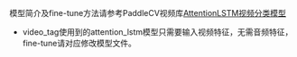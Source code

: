 模型简介及fine-tune方法请参考PaddleCV视频库[AttentionLSTM视频分类模型](../../../models/attention_lstm/README.md)

- video\_tag使用到的attention\_lstm模型只需要输入视频特征，无需音频特征，fine-tune请对应修改模型文件。
